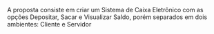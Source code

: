 A proposta consiste em criar um Sistema de Caixa 
Eletrônico com as opções Depositar, Sacar e Visualizar 
Saldo, porém separados em dois ambientes: Cliente e 
Servidor
